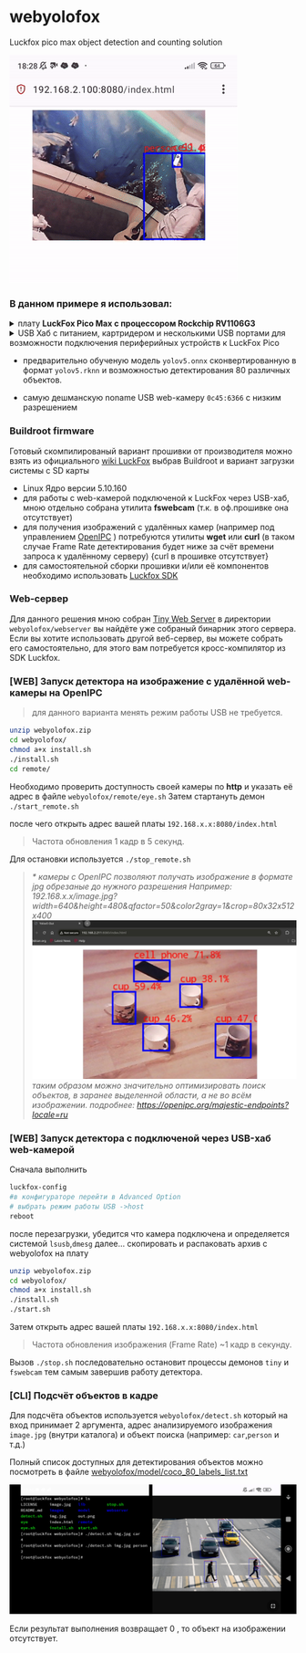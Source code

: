 # webyolofox
Luckfox pico max object detection and counting solution

  ![YOLOv15](https://github.com/sw3nlab/webyolofox/blob/main/images/detect.gif)

### В данном примере я использовал: 
<details>
  <summary>плату <b>LuckFox Pico Max с процессором Rockchip RV1106G3</b></summary>
...
возможно будет работать и на других платах этого семейства (пока не проверено)
...

</details>
  
<details>
  <summary>USB Хаб с питанием, картридером и несколькими USB портами для возможности подключения периферийных устройств к LuckFox Pico</summary>
  как то так...
  
  ![IMAGE](https://github.com/sw3nlab/webyolofox/blob/main/images/tools.jpg)
  
  ...
</details>
  
- предварительно обученую модель `yolov5.onnx` сконвертированную в формат `yolov5.rknn` и возможностью детектирования 80 различных объектов.

- самую дешманскую noname USB web-камеру `0c45:6366` с низким разрешением

### Buildroot firmware
Готовый скомпилированый вариант прошивки от производителя можно взять из официального [wiki LuckFox](https://drive.google.com/drive/folders/1sFUWjYpDDisf92q9EwP1Ia7lHgp9PaFS?usp=drive_link) 
выбрав Buildroot и вариант загрузки системы с SD карты

- Linux Ядро версии 5.10.160
- для работы с web-камерой подключеной к LuckFox через USB-хаб, мною отдельно собрана утилита <b>fswebcam</b> (т.к. в оф.прошивке она отсутствует)
- для получения изображений с удалённых камер (например под управлением [OpenIPC](https://github.com/OpenIPC) ) потребуются утилиты <b>wget</b> или <b>curl</b> (в таком случае Frame Rate детектирования будет ниже за счёт времени запроса к удалённому серверу) {curl в прошивке отсутствует}
- для самостоятельной сборки прошивки и/или её компонентов необходимо использовать [Luckfox SDK](https://github.com/LuckfoxTECH/luckfox-pico)


### Web-сервер
Для данного решения мною собран [Tiny Web Server](https://github.com/shenfeng/tiny-web-server)
в директории `webyolofox/webserver` вы найдёте уже собраный бинарник этого сервера.
Если вы хотите использовать другой веб-сервер, вы можете собрать его самостоятельно, для этого вам потребуется кросс-компилятор из SDK Luckfox.

### [WEB] Запуск детектора на изображение с удалённой web-камеры на OpenIPC
> для данного варианта менять режим работы USB не требуется.
```bash
unzip webyolofox.zip
cd webyolofox/
chmod a+x install.sh
./install.sh
cd remote/
```
Необходимо проверить доступность своей камеры по <b>http</b> и указать её адрес в файле `webyolofox/remote/eye.sh`
Затем стартануть демон
`./start_remote.sh`

после чего открыть адрес вашей платы `192.168.x.x:8080/index.html`

> Частота обновления 1 кадр в 5 секунд.

Для остановки используется `./stop_remote.sh`

> <i>* камеры с OpenIPC позволяют получать изображение в формате jpg обрезаные до нужного разрешения Например: 192.168.x.x/image.jpg?width=640&height=480&qfactor=50&color2gray=1&crop=80x32x512x400
> ![image](https://github.com/sw3nlab/webyolofox/blob/main/images/cups.jpg)
> таким образом можно значительно оптимизировать поиск объектов, в заранее выделенной области, а не во всём изображении.
подробнее: https://openipc.org/majestic-endpoints?locale=ru </i>

### [WEB] Запуск детектора с подключеной через USB-хаб web-камерой
Сначала выполнить
```bash
luckfox-config
#в конфигураторе перейти в Advanced Option
# выбрать режим работы USB ->host
reboot
```
после перезагрузки, убедится что камера подключена и определяется системой `lsusb`,`dmesg`
далее...
скопировать и распаковать архив с webyolofox на плату
```bash
unzip webyolofox.zip
cd webyolofox/
chmod a+x install.sh
./install.sh
./start.sh
```
Затем открыть адрес вашей платы `192.168.x.x:8080/index.html`

> Частота обновления изображения (Frame Rate) ~1 кадр в секунду.

Вызов `./stop.sh` последовательно остановит процессы демонов `tiny` и `fswebcam` тем самым завершив работу детектора.

### [CLI] Подсчёт объектов в кадре
Для подсчёта объектов используется `webyolofox/detect.sh` который на вход принимает 2 аргумента, адрес анализируемого изображения `image.jpg` (внутри каталога) и объект поиска (например: `car`,`person` и т.д.)

Полный список доступных для детектирования объектов можно посмотреть в файле [webyolofox/model/coco_80_labels_list.txt](https://github.com/sw3nlab/webyolofox/blob/main/model/coco_80_labels_list.txt)

![screen](https://github.com/sw3nlab/webyolofox/blob/main/images/detect_screen.jpg)

Если результат выполнения возвращает 0 , то объект на изображении отсутствует.

